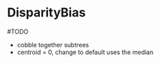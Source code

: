 # DisparityBias

#TODO
- cobble together subtrees
- centroid = 0, change to default uses the median
